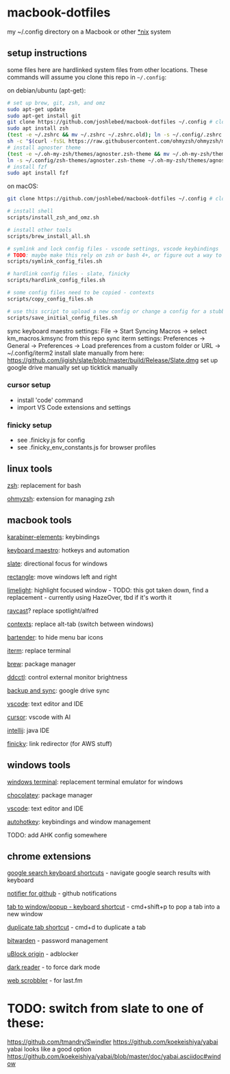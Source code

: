# macbook-dotfiles

my ~/.config directory on a Macbook or other
[\*nix](https://www.computerhope.com/jargon/num/nix.htm) system

## setup instructions

some files here are hardlinked system files from other locations. These commands
will assume you clone this repo in `~/.config`:

on debian/ubuntu (apt-get):

```zsh
# set up brew, git, zsh, and omz
sudo apt-get update
sudo apt-get install git
git clone https://github.com/joshlebed/macbook-dotfiles ~/.config # clone this repo
sudo apt install zsh
(test -e ~/.zshrc && mv ~/.zshrc ~/.zshrc.old); ln -s ~/.config/.zshrc ~/.zshrc # link zsh config - has to be a symlink or it gets overwritten by some workflows
sh -c "$(curl -fsSL https://raw.githubusercontent.com/ohmyzsh/ohmyzsh/master/tools/install.sh)" # install omz
# install agnoster theme
(test -e ~/.oh-my-zsh/themes/agnoster.zsh-theme && mv ~/.oh-my-zsh/themes/agnoster.zsh-theme ~/.oh-my-zsh/themes/agnoster.zsh-theme.old)
ln -s ~/.config/zsh-themes/agnoster.zsh-theme ~/.oh-my-zsh/themes/agnoster.zsh-theme # link omz theme
# install fzf
sudo apt install fzf
```

on macOS:

```zsh
git clone https://github.com/joshlebed/macbook-dotfiles ~/.config # clone this repo

# install shell
scripts/install_zsh_and_omz.sh

# install other tools
scripts/brew_install_all.sh

# symlink and lock config files - vscode settings, vscode keybindings
# TODO: maybe make this rely on zsh or bash 4+, or figure out a way to make this code work with spaces in file paths
scripts/symlink_config_files.sh

# hardlink config files - slate, finicky
scripts/hardlink_config_files.sh

# some config files need to be copied - contexts
scripts/copy_config_files.sh

# use this script to upload a new config or change a config for a stubborn program
scripts/save_initial_config_files.sh
```

sync keyboard maestro settings: File -> Start Syncing Macros -> select
km_macros.kmsync from this repo sync iterm settings: Preferences -> General ->
Preferences -> Load preferences from a custom folder or URL -> ~/.config/iterm2
install slate manually from here:
https://github.com/jigish/slate/blob/master/build/Release/Slate.dmg set up
google drive manually set up ticktick manually

### cursor setup

- install 'code' command
- import VS Code extensions and settings

### finicky setup

- see .finicky.js for config
- see .finicky_env_constants.js for browser profiles

## linux tools

[zsh](https://github.com/ohmyzsh/ohmyzsh/wiki/Installing-ZSH): replacement for
bash

[ohmyzsh](https://github.com/ohmyzsh/ohmyzsh): extension for managing zsh

## macbook tools

[karabiner-elements](https://karabiner-elements.pqrs.org/): keybindings

[keyboard maestro](https://www.keyboardmaestro.com/main/): hotkeys and
automation

[slate](https://github.com/jigish/slate): directional focus for windows

[rectangle](https://rectangleapp.com/): move windows left and right

[limelight](https://github.com/koekeishiya/limelight): highlight focused
window - TODO: this got taken down, find a replacement - currently using
HazeOver, tbd if it's worth it

[raycast](https://www.raycast.com/)? replace spotlight/alfred

[contexts](https://contexts.co/): replace alt-tab (switch between windows)

[bartender](https://www.macbartender.com/Bartender4/): to hide menu bar icons

[iterm](https://iterm2.com/): replace terminal

[brew](https://brew.sh/): package manager

[ddcctl](https://github.com/kfix/ddcctl): control external monitor brightness

[backup and sync](https://www.google.com/drive/download/): google drive sync

[vscode](https://code.visualstudio.com/): text editor and IDE

[cursor](https://www.cursor.com/): vscode with AI

[intellij](https://www.jetbrains.com/idea/): java IDE

[finicky](https://github.com/johnste/finicky): link redirector (for AWS stuff)

## windows tools

[windows terminal](https://github.com/microsoft/terminal): replacement terminal
emulator for windows

[chocolatey](https://chocolatey.org/install#individual): package manager

[vscode](https://code.visualstudio.com/): text editor and IDE

[autohotkey](https://www.autohotkey.com/): keybindings and window management

TODO: add AHK config somewhere

## chrome extensions

[google search keyboard shortcuts](https://chrome.google.com/webstore/detail/google-search-keyboard-sh/iobmefdldoplhmonnnkchglfdeepnfhd) -
navigate google search results with keyboard

[notifier for github](https://chrome.google.com/webstore/detail/notifier-for-github/lmjdlojahmbbcodnpecnjnmlddbkjhnn) -
github notifications

[tab to window/popup - keyboard shortcut](https://chrome.google.com/webstore/detail/tab-to-windowpopup-keyboa/adbkphmimfcaeonicpmamfddbbnphikh) -
cmd+shift+p to pop a tab into a new window

[duplicate tab shortcut](https://chrome.google.com/webstore/detail/duplicate-tab-shortcut/klehggjefofgiajjfpoebdidnpjmljhb) -
cmd+d to duplicate a tab

[bitwarden](https://chrome.google.com/webstore/detail/bitwarden-free-password-m/nngceckbapebfimnlniiiahkandclblb) -
password management

[uBlock origin](https://chrome.google.com/webstore/detail/ublock-origin/cjpalhdlnbpafiamejdnhcphjbkeiagm) -
adblocker

[dark reader](https://chrome.google.com/webstore/detail/dark-reader/eimadpbcbfnmbkopoojfekhnkhdbieeh) -
to force dark mode

[web scrobbler](https://chromewebstore.google.com/detail/web-scrobbler/hhinaapppaileiechjoiifaancjggfjm?pli=1) -
for last.fm

# TODO: switch from slate to one of these:

https://github.com/tmandry/Swindler https://github.com/koekeishiya/yabai yabai
looks like a good option
https://github.com/koekeishiya/yabai/blob/master/doc/yabai.asciidoc#window
